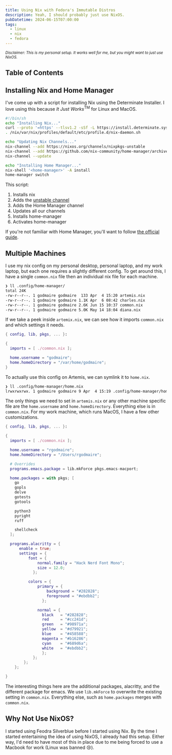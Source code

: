```yaml
---
title: Using Nix with Fedora's Immutable Distros
description: Yeah, I should probably just use NixOS.
pubDatetime: 2024-06-15T07:00:00
tags:
  - linux
  - nix
  - fedora
---
```


<small>_Disclaimer: This is my personal setup. It works well for me, but you might want to just use NixOS._</small>

## Table of Contents

## Installing Nix and Home Manager

I've come up with a script for installing Nix using the Determinate Installer. I love using this because _It Just Works_<sup>TM</sup> for Linux and MacOS.

```bash
#!/bin/sh
echo "Installing Nix..."
curl --proto '=https' --tlsv1.2 -sSf -L https://install.determinate.systems/nix | sh -s -- install
. /nix/var/nix/profiles/default/etc/profile.d/nix-daemon.sh

echo "Updating Nix Channels..."
nix-channel --add https://nixos.org/channels/nixpkgs-unstable
nix-channel --add https://github.com/nix-community/home-manager/archive/master.tar.gz home-manager
nix-channel --update

echo "Installing Home Manager..."
nix-shell '<home-manager>' -A install
home-manager switch
```

This script:

1. Installs nix
2. Adds the [unstable channel](https://nixos.wiki/wiki/Nix_channels)
3. Adds the Home Manager channel
4. Updates all our channels
5. Installs home-manager
6. Activates home-manager

If you're not familiar with Home Manager, you'll want to follow [the official guide](https://nix-community.github.io/home-manager/index.xhtml#ch-usage).

## Multiple Machines

I use my nix config on my personal desktop, personal laptop, and my work laptop, but each one requires a slightly different config. To get around this, I have a single `common.nix` file then an individual nix file for each machine.

```bash
❯ ll .config/home-manager/
total 24K
-rw-r--r--. 1 godmaire godmaire  133 Apr  4 15:20 artemis.nix
-rw-r--r--. 1 godmaire godmaire 1.1K Apr  6 08:42 charles.nix
-rw-r--r--. 1 godmaire godmaire 2.6K Jun 15 10:37 common.nix
-rw-r--r--. 1 godmaire godmaire 5.0K May 14 18:04 diana.nix
```

If we take a peek inside `artemix.nix`, we can see how it imports `common.nix` and which settings it needs.

```nix
{ config, lib, pkgs, ... }:

{
  imports = [ ./common.nix ];

  home.username = "godmaire";
  home.homeDirectory = "/var/home/godmaire";
}
```

To actually use this config on Artemis, we can symlink it to `home.nix`.

```bash
❯ ll .config/home-manager/home.nix
lrwxrwxrwx. 1 godmaire godmaire 9 Apr  4 15:19 .config/home-manager/home.nix -> artemis.nix
```

The only things we need to set in `artemis.nix` or any other machine specific file are the `home.username` and `home.homeDirectory`. Everything else is in `common.nix`. For my work machine, which runs MacOS, I have a few other customizations.

```nix
{ config, lib, pkgs, ... }:

{
  imports = [ ./common.nix ];

  home.username = "rgodmaire";
  home.homeDirectory = "/Users/rgodmaire";

  # Overrides
  programs.emacs.package = lib.mkForce pkgs.emacs-macport;

  home.packages = with pkgs; [
    go
    gopls
    delve
    gotests
    gotools

    python3
    pyright
    ruff

    shellcheck
  ];

  programs.alacritty = {
      enable = true;
      settings = {
          font = {
              normal.family = "Hack Nerd Font Mono";
              size = 12.0;
            };

          colors = {
              primary = {
                  background = "#282828";
                  foreground = "#ebdbb2";
                };

              normal = {
                black   = "#282828";
                red     = "#cc241d";
                green   = "#98971a";
                yellow  = "#d79921";
                blue    = "#458588";
                magenta = "#b16286";
                cyan    = "#689d6a";
                white   = "#ebdbb2";
                };
            };
        };
    };

}
```

The interesting things here are the additional packages, alacritty, and the different package for emacs. We use `lib.mkForce` to overwrite the existing setting in `common.nix`. Everything else, such as `home.packages` merges with `common.nix`.

## Why Not Use NixOS?

I started using Feodra Silverblue before I started using Nix. By the time I started entertaining the idea of using NixOS, I already had this setup. Either way, I'd need to have most of this in place due to me being forced to use a Macbook for work (Linux was banned 😢).
